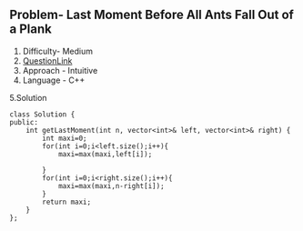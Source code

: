 
## Problem- Last Moment Before All Ants Fall Out of a Plank
1. Difficulty- Medium
2. [QuestionLink](https://leetcode.com/problems/last-moment-before-all-ants-fall-out-of-a-plank/description/)
3. Approach -  Intuitive
4. Language - C++


5.Solution  
  

   

    class Solution {
    public:
        int getLastMoment(int n, vector<int>& left, vector<int>& right) {
            int maxi=0;
            for(int i=0;i<left.size();i++){
                maxi=max(maxi,left[i]);
    
            }
            for(int i=0;i<right.size();i++){
                maxi=max(maxi,n-right[i]);
            }
            return maxi;
        }
    };
            
